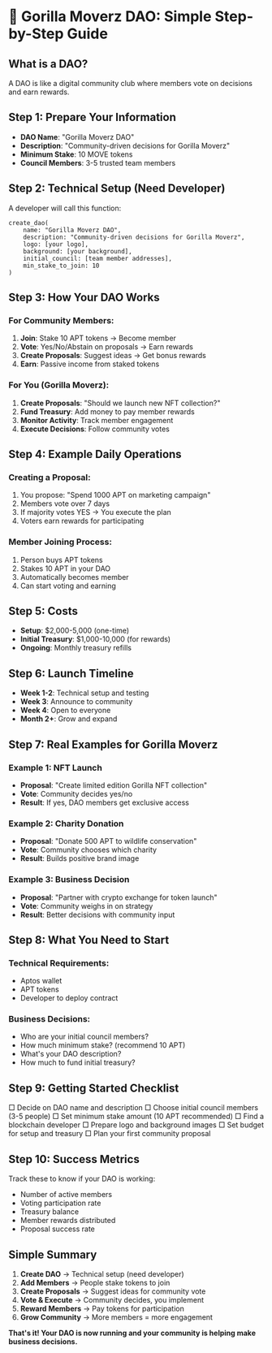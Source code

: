 # 🦍 Gorilla Moverz DAO: Simple Step-by-Step Guide

## What is a DAO?
A DAO is like a digital community club where members vote on decisions and earn rewards.

## Step 1: Prepare Your Information
- **DAO Name**: "Gorilla Moverz DAO"
- **Description**: "Community-driven decisions for Gorilla Moverz"
- **Minimum Stake**: 10 MOVE tokens 
- **Council Members**: 3-5 trusted team members

## Step 2: Technical Setup (Need Developer)
A developer will call this function:
```
create_dao(
    name: "Gorilla Moverz DAO",
    description: "Community-driven decisions for Gorilla Moverz",
    logo: [your logo],
    background: [your background],
    initial_council: [team member addresses],
    min_stake_to_join: 10
)
```

## Step 3: How Your DAO Works

### For Community Members:
1. **Join**: Stake 10 APT tokens → Become member
2. **Vote**: Yes/No/Abstain on proposals → Earn rewards
3. **Create Proposals**: Suggest ideas → Get bonus rewards
4. **Earn**: Passive income from staked tokens

### For You (Gorilla Moverz):
1. **Create Proposals**: "Should we launch new NFT collection?"
2. **Fund Treasury**: Add money to pay member rewards
3. **Monitor Activity**: Track member engagement
4. **Execute Decisions**: Follow community votes

## Step 4: Example Daily Operations

### Creating a Proposal:
1. You propose: "Spend 1000 APT on marketing campaign"
2. Members vote over 7 days
3. If majority votes YES → You execute the plan
4. Voters earn rewards for participating

### Member Joining Process:
1. Person buys APT tokens
2. Stakes 10 APT in your DAO
3. Automatically becomes member
4. Can start voting and earning

## Step 5: Costs
- **Setup**: $2,000-5,000 (one-time)
- **Initial Treasury**: $1,000-10,000 (for rewards)
- **Ongoing**: Monthly treasury refills

## Step 6: Launch Timeline
- **Week 1-2**: Technical setup and testing
- **Week 3**: Announce to community
- **Week 4**: Open to everyone
- **Month 2+**: Grow and expand

## Step 7: Real Examples for Gorilla Moverz

### Example 1: NFT Launch
- **Proposal**: "Create limited edition Gorilla NFT collection"
- **Vote**: Community decides yes/no
- **Result**: If yes, DAO members get exclusive access

### Example 2: Charity Donation
- **Proposal**: "Donate 500 APT to wildlife conservation"
- **Vote**: Community chooses which charity
- **Result**: Builds positive brand image

### Example 3: Business Decision
- **Proposal**: "Partner with crypto exchange for token launch"
- **Vote**: Community weighs in on strategy
- **Result**: Better decisions with community input

## Step 8: What You Need to Start

### Technical Requirements:
- Aptos wallet
- APT tokens
- Developer to deploy contract

### Business Decisions:
- Who are your initial council members?
- How much minimum stake? (recommend 10 APT)
- What's your DAO description?
- How much to fund initial treasury?

## Step 9: Getting Started Checklist

□ Decide on DAO name and description
□ Choose initial council members (3-5 people)
□ Set minimum stake amount (10 APT recommended)
□ Find a blockchain developer
□ Prepare logo and background images
□ Set budget for setup and treasury
□ Plan your first community proposal

## Step 10: Success Metrics

Track these to know if your DAO is working:
- Number of active members
- Voting participation rate
- Treasury balance
- Member rewards distributed
- Proposal success rate

## Simple Summary

1. **Create DAO** → Technical setup (need developer)
2. **Add Members** → People stake tokens to join
3. **Create Proposals** → Suggest ideas for community vote
4. **Vote & Execute** → Community decides, you implement
5. **Reward Members** → Pay tokens for participation
6. **Grow Community** → More members = more engagement

**That's it! Your DAO is now running and your community is helping make business decisions.**
